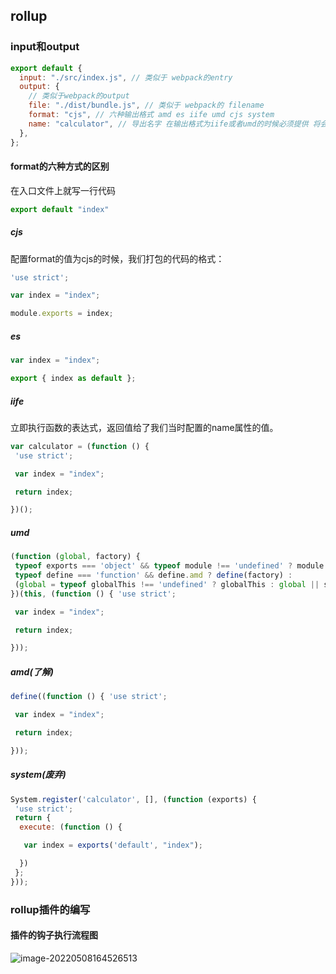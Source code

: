 ## rollup

### input和output

```js
export default {
  input: "./src/index.js", // 类似于 webpack的entry
  output: {
    // 类似于webpack的output
    file: "./dist/bundle.js", // 类似于 webpack的 filename
    format: "cjs", // 六种输出格式 amd es iife umd cjs system
    name: "calculator", // 导出名字 在输出格式为iife或者umd的时候必须提供 将会作为一个全局变量挂在window上
  },
};
```

#### format的六种方式的区别

在入口文件上就写一行代码

```js
export default "index"
```

##### cjs

配置format的值为cjs的时候，我们打包的代码的格式：

```js
'use strict';

var index = "index";

module.exports = index;

```

##### es

```js
var index = "index";

export { index as default };
```

##### iife

立即执行函数的表达式，返回值给了我们当时配置的name属性的值。

```js
var calculator = (function () {
 'use strict';

 var index = "index";

 return index;

})();

```

##### umd

```js
(function (global, factory) {
 typeof exports === 'object' && typeof module !== 'undefined' ? module.exports = factory() :
 typeof define === 'function' && define.amd ? define(factory) :
 (global = typeof globalThis !== 'undefined' ? globalThis : global || self, global.calculator = factory());
})(this, (function () { 'use strict';

 var index = "index";

 return index;

}));

```

##### amd(了解)

```js
define((function () { 'use strict';

 var index = "index";

 return index;

}));

```

##### system(废弃)

```js
System.register('calculator', [], (function (exports) {
 'use strict';
 return {
  execute: (function () {

   var index = exports('default', "index");

  })
 };
}));

```

### rollup插件的编写

#### 插件的钩子执行流程图

![image-20220508164526513](https://gitee.com/maolovecoding/picture/raw/master/images/web/webpack/image-20220508164526513.png)
